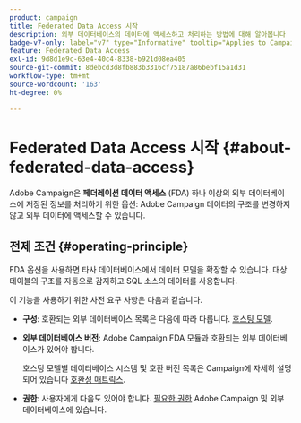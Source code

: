 ```yaml
---
product: campaign
title: Federated Data Access 시작
description: 외부 데이터베이스의 데이터에 액세스하고 처리하는 방법에 대해 알아봅니다
badge-v7-only: label="v7" type="Informative" tooltip="Applies to Campaign Classic v7 only"
feature: Federated Data Access
exl-id: 9d8d1e9c-63e4-40c4-8338-b921d08ea405
source-git-commit: 8debcd3d8fb883b3316cf75187a86bebf15a1d31
workflow-type: tm+mt
source-wordcount: '163'
ht-degree: 0%

---
```


# Federated Data Access 시작 {#about-federated-data-access}



Adobe Campaign은 **페더레이션 데이터 액세스** (FDA) 하나 이상의 외부 데이터베이스에 저장된 정보를 처리하기 위한 옵션: Adobe Campaign 데이터의 구조를 변경하지 않고 외부 데이터에 액세스할 수 있습니다.

## 전제 조건 {#operating-principle}

FDA 옵션을 사용하면 타사 데이터베이스에서 데이터 모델을 확장할 수 있습니다. 대상 테이블의 구조를 자동으로 감지하고 SQL 소스의 데이터를 사용합니다.

이 기능을 사용하기 위한 사전 요구 사항은 다음과 같습니다.

* **구성**: 호환되는 외부 데이터베이스 목록은 다음에 따라 다릅니다. [호스팅 모델](../../installation/using/hosting-models.md).
* **외부 데이터베이스 버전**: Adobe Campaign FDA 모듈과 호환되는 외부 데이터베이스가 있어야 합니다.

   호스팅 모델별 데이터베이스 시스템 및 호환 버전 목록은 Campaign에 자세히 설명되어 있습니다 [호환성 매트릭스](../../rn/using/compatibility-matrix.md#FederatedDataAccessFDA).

* **권한**: 사용자에게 다음도 있어야 합니다. [필요한 권한](../../installation/using/remote-database-access-rights.md) Adobe Campaign 및 외부 데이터베이스에 있습니다.

